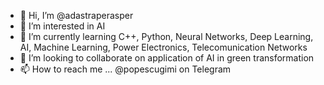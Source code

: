 - 👋 Hi, I’m @adastraperasper
- 👀 I’m interested in AI
- 🌱 I’m currently learning C++, Python, Neural Networks, Deep Learning, AI, Machine Learning, Power Electronics, Telecomunication Networks
- 💞️ I’m looking to collaborate on application of AI in green transformation 
- 📫 How to reach me ... @popescugimi on Telegram

<!---
adastraperasper/adastraperasper is a ✨ special ✨ repository because its `README.md` (this file) appears on your GitHub profile.
You can click the Preview link to take a look at your changes.
--->
